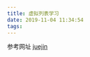 ```yaml
---
title: 虚拟列表学习
date: 2019-11-04 11:34:54
tags:
---
```



参考网址 [juejin](https://juejin.im/post/5db684ddf265da4d495c40e5#heading-3)